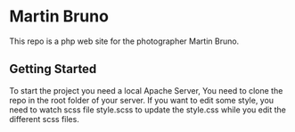 # Martin Bruno

This repo is a php web site for the photographer Martin Bruno.

## Getting Started

To start the project you need a local Apache Server,
You need to clone the repo in the root folder of your server.
If you want to edit some style, you need to watch scss file style.scss to update the style.css while you edit the different scss files.
